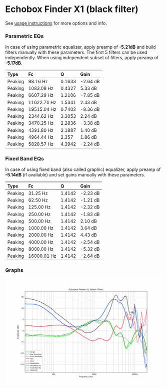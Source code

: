 # Echobox Finder X1 (black filter)
See [usage instructions](https://github.com/jaakkopasanen/AutoEq#usage) for more options and info.

### Parametric EQs
In case of using parametric equalizer, apply preamp of **-5.21dB** and build filters manually
with these parameters. The first 5 filters can be used independently.
When using independent subset of filters, apply preamp of **-5.17dB**.

| Type    | Fc          |      Q | Gain     |
|:--------|:------------|:-------|:---------|
| Peaking | 98.16 Hz    | 0.1633 | -2.64 dB |
| Peaking | 1083.08 Hz  | 0.4327 | 5.33 dB  |
| Peaking | 6607.29 Hz  | 1.2106 | -7.85 dB |
| Peaking | 11622.70 Hz | 1.5341 | 2.43 dB  |
| Peaking | 19515.04 Hz | 0.7402 | -8.36 dB |
| Peaking | 2344.62 Hz  | 3.3053 | 2.24 dB  |
| Peaking | 3470.25 Hz  | 2.2836 | -3.38 dB |
| Peaking | 4391.80 Hz  | 2.1887 | 1.40 dB  |
| Peaking | 4964.44 Hz  | 2.357  | 1.86 dB  |
| Peaking | 5828.57 Hz  | 4.3942 | -2.24 dB |

### Fixed Band EQs
In case of using fixed band (also called graphic) equalizer, apply preamp of **-5.14dB**
(if available) and set gains manually with these parameters.

| Type    | Fc          |      Q | Gain     |
|:--------|:------------|:-------|:---------|
| Peaking | 31.25 Hz    | 1.4142 | -2.23 dB |
| Peaking | 62.50 Hz    | 1.4142 | -1.21 dB |
| Peaking | 125.00 Hz   | 1.4142 | -2.32 dB |
| Peaking | 250.00 Hz   | 1.4142 | -1.83 dB |
| Peaking | 500.00 Hz   | 1.4142 | 2.10 dB  |
| Peaking | 1000.00 Hz  | 1.4142 | 3.64 dB  |
| Peaking | 2000.00 Hz  | 1.4142 | 4.43 dB  |
| Peaking | 4000.00 Hz  | 1.4142 | -2.54 dB |
| Peaking | 8000.00 Hz  | 1.4142 | -5.32 dB |
| Peaking | 16000.01 Hz | 1.4142 | -2.64 dB |

### Graphs
![](./Echobox%20Finder%20X1%20(black%20filter).png)